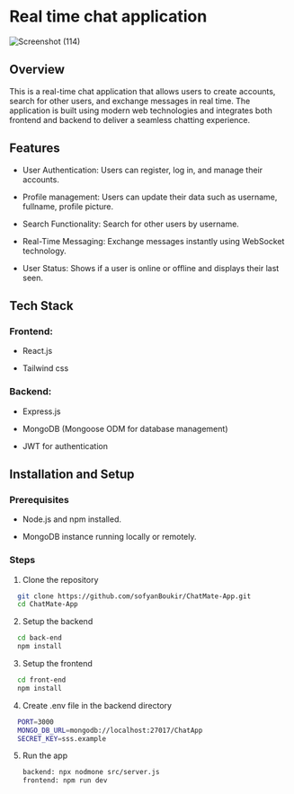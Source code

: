 # Real time chat application
![Screenshot (114)](https://github.com/user-attachments/assets/ff800db3-91ef-4cda-ae54-afd27b56182a)
## Overview

This is a real-time chat application that allows users to create accounts, search for other users, and exchange messages in real time. The application is built using modern web technologies and integrates both frontend and backend to deliver a seamless chatting experience.

## Features

- User Authentication: Users can register, log in, and manage their accounts.

- Profile management: Users can update their data such as username, fullname, profile picture.

- Search Functionality: Search for other users by username.

- Real-Time Messaging: Exchange messages instantly using WebSocket technology.

- User Status: Shows if a user is online or offline and displays their last seen.

## Tech Stack

### Frontend:

- React.js

- Tailwind css 

### Backend:

- Express.js

- MongoDB (Mongoose ODM for database management)

- JWT for authentication



## Installation and Setup

### Prerequisites

- Node.js and npm installed.

- MongoDB instance running locally or remotely.

### Steps
1. Clone the repository
```bash
  git clone https://github.com/sofyanBoukir/ChatMate-App.git
  cd ChatMate-App
```
2. Setup the backend
```bash
  cd back-end
  npm install
```
3. Setup the frontend
```bash
  cd front-end
  npm install
```

4. Create .env file in the backend directory
```bash
  PORT=3000
  MONGO_DB_URL=mongodb://localhost:27017/ChatApp
  SECRET_KEY=sss.example
```
5. Run the app
   ```bash
   backend: npx nodmone src/server.js
   frontend: npm run dev
  
